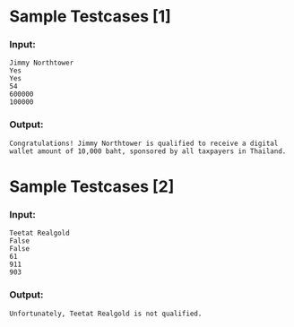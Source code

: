 # Sample Testcases [1]
### Input:
```
Jimmy Northtower
Yes
Yes
54
600000
100000
```
### Output:
```
Congratulations! Jimmy Northtower is qualified to receive a digital wallet amount of 10,000 baht, sponsored by all taxpayers in Thailand.
```
# Sample Testcases [2]
### Input:
```
Teetat Realgold
False
False
61
911
903
```
### Output:
```
Unfortunately, Teetat Realgold is not qualified.
```
